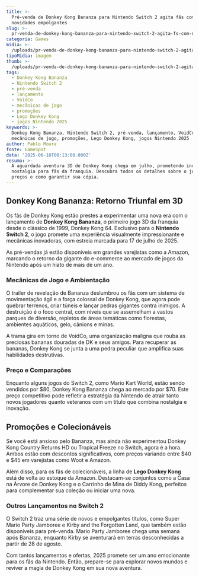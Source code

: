 ```yaml
---
title: >-
  Pré-venda de Donkey Kong Bananza para Nintendo Switch 2 agita fãs com
  novidades empolgantes
slug: >-
  pr-venda-de-donkey-kong-bananza-para-nintendo-switch-2-agita-fs-com-novidades-empolgantes
categoria: Games
midia: >-
  /uploads/pr-venda-de-donkey-kong-bananza-para-nintendo-switch-2-agita-fs-com-novidades-empolgantes-thumb.png
tipoMidia: imagem
thumb: >-
  /uploads/pr-venda-de-donkey-kong-bananza-para-nintendo-switch-2-agita-fs-com-novidades-empolgantes-thumb.png
tags:
  - Donkey Kong Bananza
  - Nintendo Switch 2
  - pré-venda
  - lançamento
  - VoidCo
  - mecânicas de jogo
  - promoções
  - Lego Donkey Kong
  - jogos Nintendo 2025
keywords: >-
  Donkey Kong Bananza, Nintendo Switch 2, pré-venda, lançamento, VoidCo,
  mecânicas de jogo, promoções, Lego Donkey Kong, jogos Nintendo 2025
author: Pablo Moura
fonte: GameSpot
data: '2025-06-18T00:13:00.000Z'
resumo: >-
  A aguardada aventura 3D de Donkey Kong chega em julho, prometendo inovação e
  nostalgia para fãs da franquia. Descubra todos os detalhes sobre o jogo,
  preços e como garantir sua cópia.
---
```


## Donkey Kong Bananza: Retorno Triunfal em 3D

Os fãs de Donkey Kong estão prestes a experimentar uma nova era com o lançamento de **Donkey Kong Bananza**, o primeiro jogo 3D da franquia desde o clássico de 1999, Donkey Kong 64. Exclusivo para o **Nintendo Switch 2**, o jogo promete uma experiência visualmente impressionante e mecânicas inovadoras, com estreia marcada para 17 de julho de 2025.

As pré-vendas já estão disponíveis em grandes varejistas como a Amazon, marcando o retorno da gigante do e-commerce ao mercado de jogos da Nintendo após um hiato de mais de um ano.

### Mecânicas de Jogo e Ambientação

O trailer de revelação de Bananza deslumbrou os fãs com um sistema de movimentação ágil e a força colossal de Donkey Kong, que agora pode quebrar terrenos, criar túneis e lançar pedras gigantes contra inimigos. A destruição é o foco central, com níveis que se assemelham a vastos parques de diversão, repletos de áreas temáticas como florestas, ambientes aquáticos, gelo, cânions e minas.

A trama gira em torno de VoidCo, uma organização maligna que rouba as preciosas bananas douradas de DK e seus amigos. Para recuperar as bananas, Donkey Kong se junta a uma pedra peculiar que amplifica suas habilidades destrutivas.

### Preço e Comparações

Enquanto alguns jogos do Switch 2, como Mario Kart World, estão sendo vendidos por $80, Donkey Kong Bananza chega ao mercado por $70. Este preço competitivo pode refletir a estratégia da Nintendo de atrair tanto novos jogadores quanto veteranos com um título que combina nostalgia e inovação.

## Promoções e Colecionáveis

Se você está ansioso pelo Bananza, mas ainda não experimentou Donkey Kong Country Returns HD ou Tropical Freeze no Switch, agora é a hora. Ambos estão com descontos significativos, com preços variando entre $40 e $45 em varejistas como Woot e Amazon.

Além disso, para os fãs de colecionáveis, a linha de **Lego Donkey Kong** está de volta ao estoque da Amazon. Destacam-se conjuntos como a Casa na Árvore de Donkey Kong e o Carrinho de Mina de Diddy Kong, perfeitos para complementar sua coleção ou iniciar uma nova.

### Outros Lançamentos no Switch 2

O Switch 2 traz uma série de novos e empolgantes títulos, como Super Mario Party Jamboree e Kirby and the Forgotten Land, que também estão disponíveis para pré-venda. Mario Party Jamboree chega uma semana após Bananza, enquanto Kirby se aventurará em terras desconhecidas a partir de 28 de agosto.

Com tantos lançamentos e ofertas, 2025 promete ser um ano emocionante para os fãs da Nintendo. Então, prepare-se para explorar novos mundos e reviver a magia de Donkey Kong em sua nova aventura.
